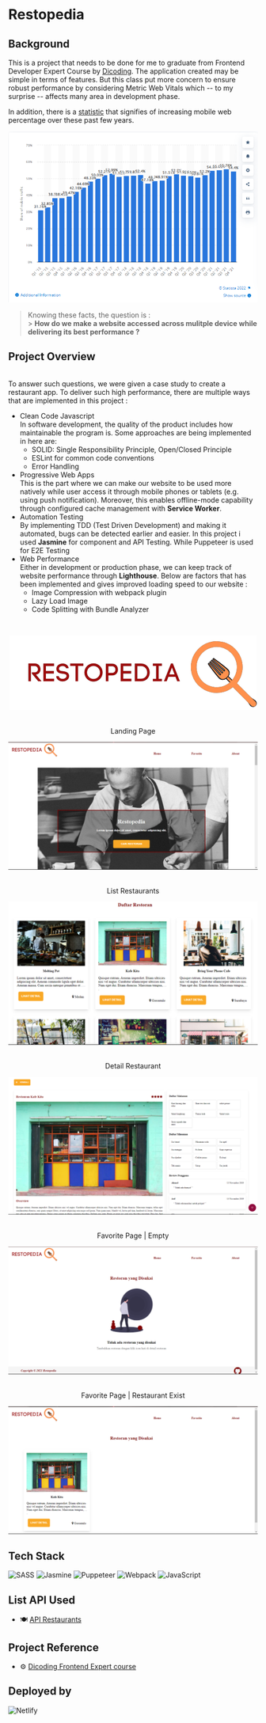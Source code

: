# Restopedia

## Background

This is a project that needs to be done for me to graduate from Frontend Developer Expert Course by [Dicoding](https://www.dicoding.com/academies/219). The application created may be simple in terms of features. But this class put more concern to ensure robust performance by considering Metric Web Vitals which -- to my surprise -- affects many area in development phase.

In addition, there is a [statistic](https://www.statista.com/statistics/277125/share-of-website-traffic-coming-from-mobile-devices/) that signifies of increasing mobile web percentage over these past few years.

![Statistic Mobile Web Traffic](https://github.com/ilhamAdhim/restopedia/blob/master/src/public/images/screenshots/statistic-mobile-web-traffic.png?raw=true)

> Knowing these facts, the question is : </br> > <b> How do we make a website accessed across mulitple device while delivering its best performance ? </b>

## Project Overview

<br />
To answer such questions, we were given a case study to create a restaurant app.
To deliver such high performance, there are multiple ways that are implemented in this project :

- Clean Code Javascript
  <br />
  In software development, the quality of the product includes how maintainable the program is. Some approaches are being implemented in here are:
  - SOLID: Single Responsibility Principle, Open/Closed Principle
  - ESLint for common code conventions
  - Error Handling
- Progressive Web Apps
  <br />
  This is the part where we can make our website to be used more natively while user access it through mobile phones or tablets (e.g. using push notification). Moreover, this enables offline-mode capability through configured cache management with **Service Worker**.
- Automation Testing
  <br />
  By implementing TDD (Test Driven Development) and making it automated, bugs can be detected earlier and easier. In this project i used **Jasmine** for component and API Testing. While Puppeteer is used for E2E Testing
- Web Performance
  <br />
  Either in development or production phase, we can keep track of website performance through **Lighthouse**. Below are factors that has been implemented and gives improved loading speed to our website :
  - Image Compression with webpack plugin
  - Lazy Load Image
  - Code Splitting with Bundle Analyzer

<br />

<center>

![App Logo](https://github.com/ilhamAdhim/restopedia/blob/master/src/public/images/logo-restopedia.png?raw=true)

</center>

<br />
<center> Landing Page </center>

![Landing Page](https://github.com/ilhamAdhim/restopedia/blob/master/src/public/images/screenshots/landing-page.png?raw=true)

<br />
<center> List Restaurants </center>

![List Restaurants](https://github.com/ilhamAdhim/restopedia/blob/master/src/public/images/screenshots/resto-list.png?raw=true)

<br />
<center> Detail Restaurant </center>

![Detail Restaurant](https://github.com/ilhamAdhim/restopedia/blob/master/src/public/images/screenshots/detail-page.png?raw=true)

<br />
<center> Favorite Page | Empty </center>

![Favorite Page | Empty](https://github.com/ilhamAdhim/restopedia/blob/master/src/public/images/screenshots/empty-fav-page.png?raw=true)

<br />
<center>  Favorite Page | Restaurant Exist </center>

![Favorite Page | Restaurant Exist](https://github.com/ilhamAdhim/restopedia/blob/master/src/public/images/screenshots/fav-page-exist.png?raw=true)

</center>

## Tech Stack

![SASS](https://img.shields.io/badge/Sass-CC6699?style=for-the-badge&logo=sass&logoColor=white)
![Jasmine](https://img.shields.io/badge/Jasmine-8A4182?style=for-the-badge&logo=Jasmine&logoColor=white)
![Puppeteer](https://img.shields.io/badge/Puppeteer-40B5A4?style=for-the-badge&logo=Puppeteer&logoColor=white)
![Webpack](https://img.shields.io/badge/Webpack-8DD6F9?style=for-the-badge&logo=Webpack&logoColor=white)
![JavaScript](https://img.shields.io/badge/javascript-%23323330.svg?style=for-the-badge&logo=javascript&logoColor=%23F7DF1E)

## List API Used

- 🍽️ [API Restaurants](https://restaurant-api.dicoding.dev)

## Project Reference

- ⚙ [Dicoding Frontend Expert course ](https://www.dicoding.com/academies/219)

## Deployed by

![Netlify](https://img.shields.io/badge/netlify-%23000000.svg?style=for-the-badge&logo=netlify&logoColor=#00C7B7)
